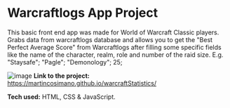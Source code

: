 # Warcraftlogs App Project
This basic front end app was made for World of Warcraft Classic players. Grabs data from warcraftlogs database and allows you to get the "Best Perfect Average Score" from Warcraftlogs after filling some specific fields like the name of the character, realm, role and number of the raid size. E.g. "Staysafe"; "Pagle"; "Demonology"; 25;

![image](https://user-images.githubusercontent.com/103332504/206474925-fe96a9c4-87a6-4640-a5a3-ff7b5a4877ea.png)
**Link to the project:** https://martincosimano.github.io/warcraftStatistics/

**Tech used:** HTML, CSS & JavaScript.
